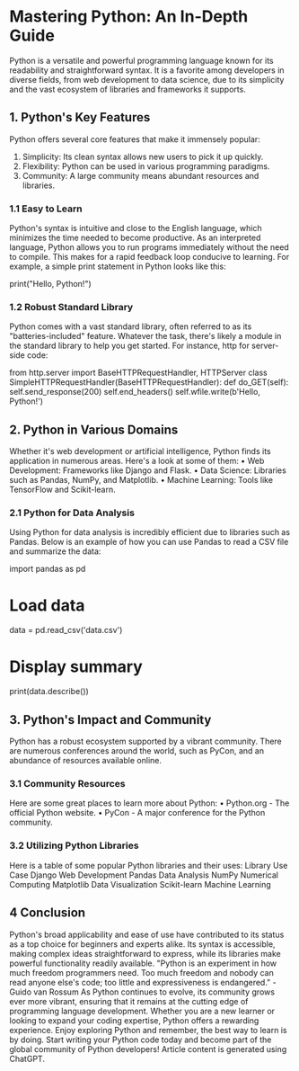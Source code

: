 
# Mastering Python: An In-Depth Guide

Python is a versatile and powerful programming language known for its readability and
straightforward syntax. It is a favorite among developers in diverse fields, from web development
to data science, due to its simplicity and the vast ecosystem of libraries and frameworks it
supports.

## 1. Python's Key Features

Python offers several core features that make it immensely popular:

1. Simplicity: Its clean syntax allows new users to pick it up quickly.
2. Flexibility: Python can be used in various programming paradigms.
3. Community: A large community means abundant resources and libraries.

### 1.1 Easy to Learn

Python's syntax is intuitive and close to the English language, which minimizes the time needed to
become productive. As an interpreted language, Python allows you to run programs immediately
without the need to compile. This makes for a rapid feedback loop conducive to learning. For
example, a simple print statement in Python looks like this:

print("Hello, Python!")

### 1.2 Robust Standard Library

Python comes with a vast standard library, often referred to as its "batteries-included" feature.
Whatever the task, there's likely a module in the standard library to help you get started. For
instance,  http  for server-side code:

from http.server import BaseHTTPRequestHandler, HTTPServer
class SimpleHTTPRequestHandler(BaseHTTPRequestHandler):
def do_GET(self):
        self.send_response(200)
        self.end_headers()
        self.wfile.write(b'Hello, Python!')

## 2. Python in Various Domains

Whether it's web development or artificial intelligence, Python finds its application in numerous
areas. Here's a look at some of them:
• Web Development: Frameworks like Django and Flask.
• Data Science: Libraries such as Pandas, NumPy, and Matplotlib.
• Machine Learning: Tools like TensorFlow and Scikit-learn.

### 2.1 Python for Data Analysis

Using Python for data analysis is incredibly efficient due to libraries such as Pandas. Below is an
example of how you can use Pandas to read a CSV file and summarize the data:

import pandas as pd
# Load data
data = pd.read_csv('data.csv')
# Display summary
print(data.describe())

## 3. Python's Impact and Community

Python has a robust ecosystem supported by a vibrant community. There are numerous
conferences around the world, such as PyCon, and an abundance of resources available online.

### 3.1 Community Resources

Here are some great places to learn more about Python:
• Python.org - The official Python website.
• PyCon - A major conference for the Python community.

### 3.2 Utilizing Python Libraries

Here is a table of some popular Python libraries and their uses:
Library Use Case
Django Web Development
Pandas Data Analysis
NumPy Numerical Computing
Matplotlib Data Visualization
Scikit-learn Machine Learning

## 4 Conclusion

Python's broad applicability and ease of use have contributed to its status as a top choice for
beginners and experts alike. Its syntax is accessible, making complex ideas straightforward to
express, while its libraries make powerful functionality readily available.
"Python is an experiment in how much freedom programmers need. Too much freedom and
nobody can read anyone else's code; too little and expressiveness is endangered." - Guido
van Rossum
As Python continues to evolve, its community grows ever more vibrant, ensuring that it remains at
the cutting edge of programming language development. Whether you are a new learner or
looking to expand your coding expertise, Python offers a rewarding experience.
Enjoy exploring Python and remember, the best way to learn is by doing. Start writing your Python
code today and become part of the global community of Python developers!
Article content is generated using ChatGPT.